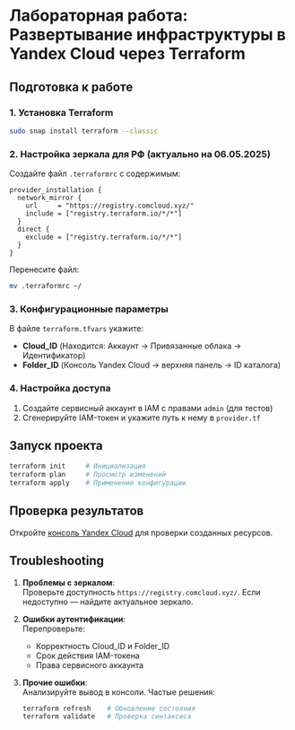 # Лабораторная работа: Развертывание инфраструктуры в Yandex Cloud через Terraform

## Подготовка к работе

### 1. Установка Terraform
```bash
sudo snap install terraform --classic
```

### 2. Настройка зеркала для РФ (актуально на 06.05.2025)
Создайте файл `.terraformrc` с содержимым:
```hcl
provider_installation {
  network_mirror {
    url     = "https://registry.comcloud.xyz/"
    include = ["registry.terraform.io/*/*"]
  }
  direct {
    exclude = ["registry.terraform.io/*/*"]
  }
}
```
Перенесите файл:
```bash
mv .terraformrc ~/
```

### 3. Конфигурационные параметры
В файле `terraform.tfvars` укажите:
- **Cloud_ID** (Находится: Аккаунт → Привязанные облака → Идентификатор)
- **Folder_ID** (Консоль Yandex Cloud → верхняя панель → ID каталога)

### 4. Настройка доступа
1. Создайте сервисный аккаунт в IAM с правами `admin` (для тестов)
2. Сгенерируйте IAM-токен и укажите путь к нему в `provider.tf`

## Запуск проекта
```bash
terraform init     # Инициализация
terraform plan     # Просмотр изменений
terraform apply    # Применение конфигурации
```

## Проверка результатов
Откройте [консоль Yandex Cloud](https://console.cloud.yandex.ru) для проверки созданных ресурсов.

## Troubleshooting
1. **Проблемы с зеркалом**:  
   Проверьте доступность `https://registry.comcloud.xyz/`. Если недоступно — найдите актуальное зеркало.

2. **Ошибки аутентификации**:  
   Перепроверьте:
   - Корректность Cloud_ID и Folder_ID
   - Срок действия IAM-токена
   - Права сервисного аккаунта

3. **Прочие ошибки**:  
   Анализируйте вывод в консоли. Частые решения:
   ```bash
   terraform refresh    # Обновление состояния
   terraform validate   # Проверка синтаксиса
   ```
